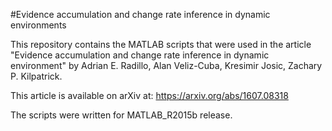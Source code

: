 #Evidence accumulation and change rate inference in dynamic environments

This repository contains the MATLAB scripts that were used in the article "Evidence accumulation and change rate inference in dynamic environment" by Adrian E. Radillo, Alan Veliz-Cuba, Kresimir Josic, Zachary P. Kilpatrick.

This article is available on arXiv at: 
https://arxiv.org/abs/1607.08318

The scripts were written for MATLAB_R2015b release.

